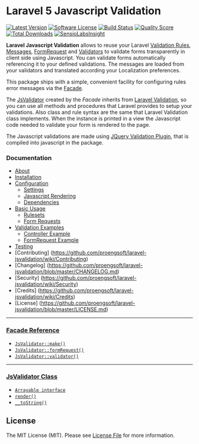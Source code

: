 # Laravel 5 Javascript Validation

[![Latest Version](https://img.shields.io/github/release/proengsoft/laravel-jsvalidation.svg?style=flat-square)](https://github.com/proengsoft/laravel-jsvalidation/releases)
[![Software License](https://img.shields.io/badge/license-MIT-brightgreen.svg?style=flat-square)](LICENSE.md)
[![Build Status](https://img.shields.io/travis/proengsoft/laravel-jsvalidation/master.svg?style=flat-square)](https://travis-ci.org/proengsoft/laravel-jsvalidation)
[![Quality Score](https://img.shields.io/scrutinizer/g/proengsoft/laravel-jsvalidation.svg?style=flat-square)](https://scrutinizer-ci.com/g/proengsoft/laravel-jsvalidation)
[![Total Downloads](https://img.shields.io/packagist/dt/proengsoft/laravel-jsvalidation.svg?style=flat-square)](https://packagist.org/packages/proengsoft/laravel-jsvalidation)
[![SensioLabsInsight](https://insight.sensiolabs.com/projects/ede7cf50-c591-41a0-a6c8-d2e6de4b7131/mini.png)](https://insight.sensiolabs.com/projects/ede7cf50-c591-41a0-a6c8-d2e6de4b7131)

[JQuery Validation Plugin]: http://jqueryvalidation.org/
[FormRequest]: http://laravel.com/docs/5.0/validation#form-request-validation
[Validators]: http://laravel.com/docs/5.0/validation#form-request-validation
[Validation Rules]: http://laravel.com/docs/5.0/validation#available-validation-rules
[Custom Validations]: http://laravel.com/docs/5.0/validation#custom-validation-rules
[Messages]: http://laravel.com/docs/5.0/validation#error-messages-and-views
[Laravel Localization]: http://laravel.com/docs/5.0/localization 
[Validation]: http://laravel.com/docs/5.0/validation 

**Laravel Javascript Validation** allows to reuse your Laravel [Validation Rules][], [Messages][], [FormRequest][] and [Validators][] to validate forms transparently in client side using Javascript. You can validate forms automatically
 referencing it to your defined validations. The messages are loaded from your validators and translated according your Localization preferences.
 
This package ships with a simple, convenient facility for configuring rules error messages via the [Facade](https://github.com/proengsoft/laravel-jsvalidation/wiki/Facade).

The [JsValidator](https://github.com/proengsoft/laravel-jsvalidation/wiki/JsValidator-Class) created by the *Facade* inherits from [Laravel Validation](http://laravel.com/docs/5.0/validation), so you can use all methods and procedures that Laravel provides to 
setup your validations. Also class and rule syntax are the same that Laravel Validation class implements. When the instance is printed in a 
view the Javascript code needed to validate your form is rendered to the page.

The Javascript validations are made using [JQuery Validation Plugin][], that is compiled into javascript in the package.

### Documentation

- [About](https://github.com/proengsoft/laravel-jsvalidation/wiki/Home)
- [Installation](https://github.com/proengsoft/laravel-jsvalidation/wiki/Installation)
- [Configuration](https://github.com/proengsoft/laravel-jsvalidation/wiki/Configuration)
  - [Settings](https://github.com/proengsoft/laravel-jsvalidation/wiki/Settings)
  - [Javascript Rendering](https://github.com/proengsoft/laravel-jsvalidation/wiki/Javascript-Rendering)
  - [Dependencies](https://github.com/proengsoft/laravel-jsvalidation/wiki/Dependencies)
- [Basic Usage](https://github.com/proengsoft/laravel-jsvalidation/wiki/Basic-Usage)
  - [Rulesets](https://github.com/proengsoft/laravel-jsvalidation/wiki/Rulesets)
  - [Form Requests](https://github.com/proengsoft/laravel-jsvalidation/wiki/Form-Requests)
- [Validation Examples](https://github.com/proengsoft/laravel-jsvalidation/wiki/Validating-Forms)
  - [Controller Example](https://github.com/proengsoft/laravel-jsvalidation/wiki/Controller-Validation-Example)
  - [FormRequest Example](https://github.com/proengsoft/laravel-jsvalidation/wiki/FormRequest-Validation-Example)
- [Testing](https://github.com/proengsoft/laravel-jsvalidation/wiki/Testing)
- [Contributing] (https://github.com/proengsoft/laravel-jsvalidation/wiki/Contributing)
- [Changelog] (https://github.com/proengsoft/laravel-jsvalidation/blob/master/CHANGELOG.md)
- [Security] (https://github.com/proengsoft/laravel-jsvalidation/wiki/Security)
- [Credits] (https://github.com/proengsoft/laravel-jsvalidation/wiki/Credits)
- [License] (https://github.com/proengsoft/laravel-jsvalidation/blob/master/LICENSE.md)

---

### [Facade Reference](https://github.com/proengsoft/laravel-jsvalidation/wiki/Facade)

* [`JsValidator::make()`](https://github.com/proengsoft/laravel-jsvalidation/wiki/Facade#jsvalidatormake) 
* [`JsValidator::formRequest()`](https://github.com/proengsoft/laravel-jsvalidation/wiki/Facade#jsvalidatorformrequest) 
* [`JsValidator::validator()`](https://github.com/proengsoft/laravel-jsvalidation/wiki/Facade#jsvalidatorvalidator)

---

### [JsValidator Class](https://github.com/proengsoft/laravel-jsvalidation/wiki/JsValidator-Class)
 
* [`Arrayable interface`](https://github.com/proengsoft/laravel-jsvalidation/wiki/JsValidator-Class#arrayableinterface) 
* [`render()`](https://github.com/proengsoft/laravel-jsvalidation/wiki/JsValidator-Class#render) 
* [`__toString()`](https://github.com/proengsoft/laravel-jsvalidation/wiki/JsValidator-Class#tostring) 

## License

The MIT License (MIT). Please see [License File](LICENSE.md) for more information.


